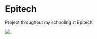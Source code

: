 # Epitech
Project throughout my schooling at Epitech 
<div>
  <img class="center" src="[image](https://user-images.githubusercontent.com/91881478/191957871-9f128a75-c909-4566-9708-0d04544a59e5.png)">
 </div>
